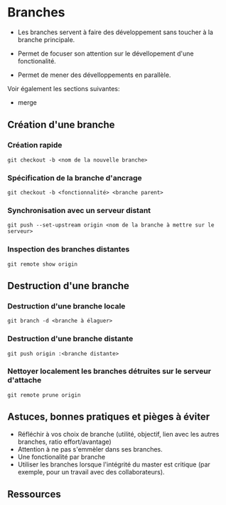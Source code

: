 # Branches

  - Les branches servent à faire des développement sans toucher à la branche principale. 

  - Permet de focuser son attention sur le dévellopement d'une fonctionalité.
  - Permet de mener des dévelloppements en parallèle.  


Voir également les sections suivantes:

  - merge

## Création d'une branche

### Création rapide 

    git checkout -b <nom de la nouvelle branche>

### Spécification de la branche d'ancrage

    git checkout -b <fonctionnalité> <branche parent>

### Synchronisation avec un serveur distant

    git push --set-upstream origin <nom de la branche à mettre sur le serveur>

### Inspection des branches distantes

    git remote show origin

## Destruction d'une branche

### Destruction d'une branche locale

    git branch -d <branche à élaguer>

### Destruction d'une branche distante

    git push origin :<branche distante>

### Nettoyer localement les branches détruites sur le serveur d'attache

    git remote prune origin







## Astuces, bonnes pratiques et pièges à éviter

  - Réfléchir à vos choix de branche (utilité, objectif, lien avec les autres branches, ratio effort/avantage)
  - Attention à ne pas s'emmèler dans ses branches.
  - Une fonctionalité par branche
  - Utiliser les branches lorsque l'intégrité du master est critique (par exemple, pour un travail avec des collaborateurs).


## Ressources 
